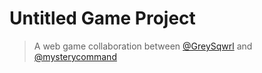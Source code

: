 # Untitled Game Project
> A web game collaboration between [@GreySqwrl](https://github.com/GreySqwrl) and [@mysterycommand](https://github.com/mysterycommand)
